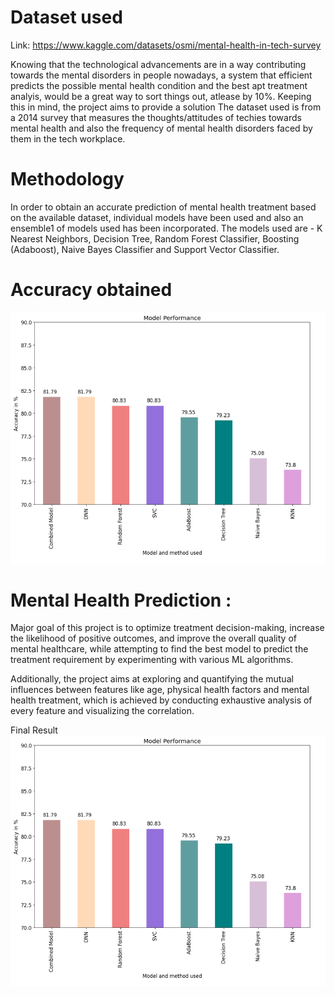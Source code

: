 # Dataset used

Link: https://www.kaggle.com/datasets/osmi/mental-health-in-tech-survey

Knowing that the technological advancements are in a way contributing towards the mental disorders in people nowadays, a system that efficient predicts the possible mental health condition and the best apt treatment analyis, would be a great way to sort things out, atlease by 10%. Keeping this in mind, the project aims to provide a solution The dataset used is from a 2014 survey that measures the thoughts/attitudes of techies towards mental health and also the frequency of mental health disorders faced by them in the tech workplace. 

# Methodology

In order to obtain an accurate prediction of mental health treatment based on the available dataset, individual models have been used and also an ensemble1 of models used has been incorporated. The models used are - K Nearest Neighbors, Decision Tree, Random Forest Classifier, Boosting (Adaboost), Naive Bayes Classifier and Support Vector Classifier.

# Accuracy obtained

![image](https://github.com/RechRaj/MentalHealthTreatmentPrediction/blob/main/images/graph1.png)

# Mental Health Prediction : 
Major goal of this project is to optimize treatment decision-making, increase the likelihood of positive outcomes, and improve the overall quality of mental healthcare, while attempting to find the best model to predict the treatment requirement by experimenting with various ML algorithms.

Additionally, the project aims at exploring and quantifying the mutual influences between features like age, physical health factors and mental health treatment, which is achieved by conducting exhaustive analysis of every feature and visualizing the correlation.

Final Result
![image](https://github.com/RechRaj/MentalHealthTreatmentPrediction/blob/main/images/graph1.png)
